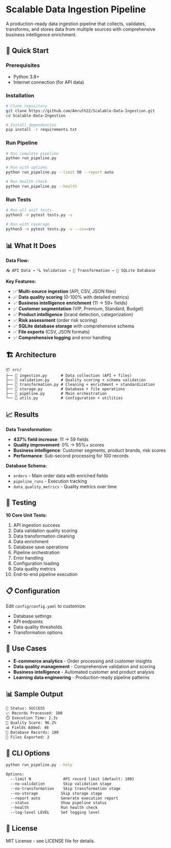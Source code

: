 # Scalable Data Ingestion Pipeline

A production-ready data ingestion pipeline that collects, validates, transforms, and stores data from multiple sources with comprehensive business intelligence enrichment.

## 🚀 Quick Start

### Prerequisites
- Python 3.8+
- Internet connection (for API data)

### Installation
```bash
# Clone repository
git clone https://github.com/Amruth22/Scalable-Data-Ingestion.git
cd Scalable-Data-Ingestion

# Install dependencies
pip install -r requirements.txt
```

### Run Pipeline
```bash
# Run complete pipeline
python run_pipeline.py

# Run with options
python run_pipeline.py --limit 50 --report auto

# Run health check
python run_pipeline.py --health
```

### Run Tests
```bash
# Run all unit tests
python3 -m pytest tests.py -v

# Run with coverage
python3 -m pytest tests.py -v --cov=src
```

## 📊 What It Does

**Data Flow:**
```
📥 API Data → 🔍 Validation → 🧹 Transformation → 💾 SQLite Database
```

**Key Features:**
- ✅ **Multi-source ingestion** (API, CSV, JSON files)
- ✅ **Data quality scoring** (0-100% with detailed metrics)
- ✅ **Business intelligence enrichment** (11 → 59+ fields)
- ✅ **Customer segmentation** (VIP, Premium, Standard, Budget)
- ✅ **Product intelligence** (brand detection, categorization)
- ✅ **Risk assessment** (order risk scoring)
- ✅ **SQLite database storage** with comprehensive schema
- ✅ **File exports** (CSV, JSON formats)
- ✅ **Comprehensive logging** and error handling

## 🏗️ Architecture

```
📦 src/
├── 📄 ingestion.py      # Data collection (API + files)
├── 📄 validation.py     # Quality scoring + schema validation  
├── 📄 transformation.py # Cleaning + enrichment + standardization
├── 📄 storage.py        # Database + file operations
├── 📄 pipeline.py       # Main orchestration
└── 📄 utils.py          # Configuration + utilities
```

## 📈 Results

**Data Transformation:**
- **437% field increase**: 11 → 59 fields
- **Quality improvement**: 0% → 95%+ scores
- **Business intelligence**: Customer segments, product brands, risk scores
- **Performance**: Sub-second processing for 100 records

**Database Schema:**
- `orders` - Main order data with enriched fields
- `pipeline_runs` - Execution tracking
- `data_quality_metrics` - Quality metrics over time

## 🧪 Testing

**10 Core Unit Tests:**
1. API ingestion success
2. Data validation quality scoring  
3. Data transformation cleaning
4. Data enrichment
5. Database save operations
6. Pipeline orchestration
7. Error handling
8. Configuration loading
9. Data quality metrics
10. End-to-end pipeline execution

## 📋 Configuration

Edit `config/config.yaml` to customize:
- Database settings
- API endpoints  
- Data quality thresholds
- Transformation options

## 🎯 Use Cases

- **E-commerce analytics** - Order processing and customer insights
- **Data quality management** - Comprehensive validation and scoring
- **Business intelligence** - Automated customer and product analysis
- **Learning data engineering** - Production-ready pipeline patterns

## 📊 Sample Output

```bash
🎉 Status: SUCCESS
📈 Records Processed: 100
⏱️ Execution Time: 2.3s
🎯 Quality Score: 96.2%
📊 Fields Added: 48
💾 Database Records: 100
📁 Files Exported: 2
```

## 🔧 CLI Options

```bash
python run_pipeline.py --help

Options:
  --limit N              API record limit (default: 100)
  --no-validation        Skip validation stage
  --no-transformation    Skip transformation stage  
  --no-storage          Skip storage stage
  --report auto         Generate execution report
  --status              Show pipeline status
  --health              Run health check
  --log-level LEVEL     Set logging level
```

## 📄 License

MIT License - see LICENSE file for details.